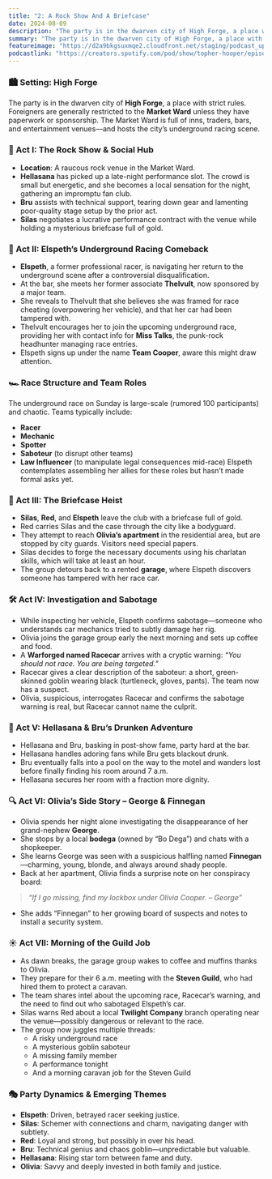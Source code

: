 ```yaml
---
title: "2: A Rock Show And A Briefcase"
date: 2024-08-09
description: "The party is in the dwarven city of High Forge, a place with strict rules."
summary: "The party is in the dwarven city of High Forge, a place with strict rules."
featureimage: "https://d2a9bkgsuxmqe2.cloudfront.net/staging/podcast_uploaded_episode400/41448639/41448639-1723918380058-9f3d300d07063.jpg"
podcastlink: "https://creators.spotify.com/pod/show/topher-hooper/episodes/C4-E2-A-Rock-Show-And-A-Briefcase-e2n9urq"
---
```

### 🏙️ Setting: High Forge
The party is in the dwarven city of **High Forge**, a place with strict rules. Foreigners are generally restricted to the **Market Ward** unless they have paperwork or sponsorship. The Market Ward is full of inns, traders, bars, and entertainment venues—and hosts the city’s underground racing scene.
### 🎸 Act I: The Rock Show & Social Hub
- **Location**: A raucous rock venue in the Market Ward.
- **Hellasana** has picked up a late-night performance slot. The crowd is small but energetic, and she becomes a local sensation for the night, gathering an impromptu fan club.
- **Bru** assists with technical support, tearing down gear and lamenting poor-quality stage setup by the prior act.
- **Silas** negotiates a lucrative performance contract with the venue while holding a mysterious briefcase full of gold.
### 🏁 Act II: Elspeth’s Underground Racing Comeback
- **Elspeth**, a former professional racer, is navigating her return to the underground scene after a controversial disqualification.
- At the bar, she meets her former associate **Thelvult**, now sponsored by a major team.
- She reveals to Thelvult that she believes she was framed for race cheating (overpowering her vehicle), and that her car had been tampered with.
- Thelvult encourages her to join the upcoming underground race, providing her with contact info for **Miss Talks**, the punk-rock headhunter managing race entries.
- Elspeth signs up under the name **Team Cooper**, aware this might draw attention.
### 🏎️ Race Structure and Team Roles
The underground race on Sunday is large-scale (rumored 100 participants) and chaotic.
Teams typically include:
- **Racer**
- **Mechanic**
- **Spotter**
- **Saboteur** (to disrupt other teams)
- **Law Influencer** (to manipulate legal consequences mid-race)
Elspeth contemplates assembling her allies for these roles but hasn’t made formal asks yet.
### 🧳 Act III: The Briefcase Heist
- **Silas**, **Red**, and **Elspeth** leave the club with a briefcase full of gold.
- Red carries Silas and the case through the city like a bodyguard.
- They attempt to reach **Olivia’s apartment** in the residential area, but are stopped by city guards. Visitors need special papers.
- Silas decides to forge the necessary documents using his charlatan skills, which will take at least an hour.
- The group detours back to a rented **garage**, where Elspeth discovers someone has tampered with her race car.
### 🛠️ Act IV: Investigation and Sabotage
- While inspecting her vehicle, Elspeth confirms sabotage—someone who understands car mechanics tried to subtly damage her rig.
- Olivia joins the garage group early the next morning and sets up coffee and food.
- A **Warforged named Racecar** arrives with a cryptic warning: *“You should not race. You are being targeted.”*
- Racecar gives a clear description of the saboteur: a short, green-skinned goblin wearing black (turtleneck, gloves, pants). The team now has a suspect.
- Olivia, suspicious, interrogates Racecar and confirms the sabotage warning is real, but Racecar cannot name the culprit.
### 🍷 Act V: Hellasana & Bru’s Drunken Adventure
- Hellasana and Bru, basking in post-show fame, party hard at the bar.
- Hellasana handles adoring fans while Bru gets blackout drunk.
- Bru eventually falls into a pool on the way to the motel and wanders lost before finally finding his room around 7 a.m.
- Hellasana secures her room with a fraction more dignity.
### 🔍 Act VI: Olivia’s Side Story – George & Finnegan
- Olivia spends her night alone investigating the disappearance of her grand-nephew **George**.
- She stops by a local **bodega** (owned by “Bo Dega”) and chats with a shopkeeper.
- She learns George was seen with a suspicious halfling named **Finnegan**—charming, young, blonde, and always around shady people.
- Back at her apartment, Olivia finds a surprise note on her conspiracy board:
> *“If I go missing, find my lockbox under Olivia Cooper. – George”*
- She adds “Finnegan” to her growing board of suspects and notes to install a security system.
### ☀️ Act VII: Morning of the Guild Job
- As dawn breaks, the garage group wakes to coffee and muffins thanks to Olivia.
- They prepare for their 6 a.m. meeting with the **Steven Guild**, who had hired them to protect a caravan.
- The team shares intel about the upcoming race, Racecar’s warning, and the need to find out who sabotaged Elspeth’s car.
- Silas warns Red about a local **Twilight Company** branch operating near the venue—possibly dangerous or relevant to the race.
- The group now juggles multiple threads:
  - A risky underground race
  - A mysterious goblin saboteur
  - A missing family member
  - A performance tonight
  - And a morning caravan job for the Steven Guild
### 🎭 Party Dynamics & Emerging Themes
- **Elspeth**: Driven, betrayed racer seeking justice.
- **Silas**: Schemer with connections and charm, navigating danger with subtlety.
- **Red**: Loyal and strong, but possibly in over his head.
- **Bru**: Technical genius and chaos goblin—unpredictable but valuable.
- **Hellasana**: Rising star torn between fame and duty.
- **Olivia**: Savvy and deeply invested in both family and justice.